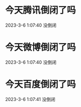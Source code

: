 # 今天腾讯倒闭了吗

2023-3-6 1:07:40 没倒闭

# 今天微博倒闭了吗

2023-3-6 1:07:40 没倒闭

# 今天百度倒闭了吗

2023-3-6 1:07:41 没倒闭

